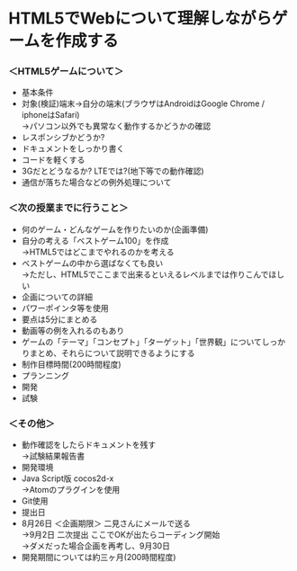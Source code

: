 # HTML5でWebについて理解しながらゲームを作成する  
### ＜HTML5ゲームについて＞  
- 基本条件
 - 対象(検証)端末→自分の端末(ブラウザはAndroidはGoogle Chrome / iphoneはSafari)  
   →パソコン以外でも異常なく動作するかどうかの確認
 -  レスポンシブかどうか?  
- ドキュメントをしっかり書く
 - コードを軽くする
 - 3Gだとどうなるか? LTEでは?(地下等での動作確認)
 - 通信が落ちた場合などの例外処理について  
 
### ＜次の授業までに行うこと＞  
- 何のゲーム・どんなゲームを作りたいのか(企画準備)
 - 自分の考える「ベストゲーム100」を作成  
   →HTML5ではどこまでやれるのかを考える
 - ベストゲームの中から選ばなくても良い  
   →ただし、HTML5でここまで出来るといえるレベルまでは作りこんでほしい
- 企画についての詳細
 - パワーポインタ等を使用
 - 要点は5分にまとめる
 - 動画等の例を入れるのもあり
 - ゲームの「テーマ」「コンセプト」「ターゲット」「世界観」についてしっかりまとめ、それらについて説明できるようにする
- 制作目標時間(200時間程度)
 - プランニング
 - 開発
 - 試験

### ＜その他＞
- 動作確認をしたらドキュメントを残す  
  →試験結果報告書
- 開発環境
 - Java Script版 cocos2d-x  
   →Atomのプラグインを使用
 - Git使用
- 提出日
 - 8月26日 ＜企画期限＞ 二見さんにメールで送る  
      →9月2日 二次提出 ここでOKが出たらコーディング開始  
          →ダメだった場合企画を再考し、9月30日
 - 開発期間については約三ヶ月(200時間程度)
